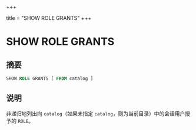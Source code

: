 +++

title = "SHOW ROLE GRANTS"
+++

# SHOW ROLE GRANTS

## 摘要

``` sql
SHOW ROLE GRANTS [ FROM catalog ]
```

## 说明

非递归地列出向 `catalog`（如果未指定 `catalog`，则为当前目录）中的会话用户授予的 `ROLE`。